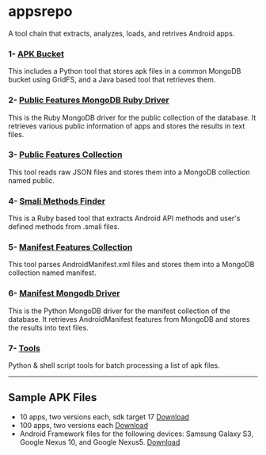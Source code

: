 appsrepo
========

A tool chain that extracts, analyzes, loads, and retrives Android apps.

### 1- [APK Bucket](apk_bucket/)
This includes a Python tool that stores apk files in a common MongoDB bucket using GridFS, and a Java based tool that retrieves them.

### 2- [Public Features MongoDB Ruby Driver](public_mongodb_driver/)
This is the Ruby MongoDB driver for the public collection of the database. It retrieves various public information of apps and stores the results in text files.

### 3- [Public Features Collection](public_features/)
This tool reads raw JSON files and stores them into a MongoDB collection named public.

### 4- [Smali Methods Finder](smali-methods-finder/)
This is a Ruby based tool that extracts Android API methods and user's defined methods from .smali files.

### 5- [Manifest Features Collection](manifest_features/)
This tool parses AndroidManifest.xml files and stores them into a MongoDB collection named manifest.

### 6- [Manifest Mongodb Driver](manifest_mongodb_driver/)
This is the Python MongoDB driver for the manifest collection of the database. It retrieves AndroidManifest features from MongoDB and stores the results into text files.

### 7- [Tools](tools/)
Python & shell script tools for batch processing a list of apk files.

- - -

## Sample APK Files
- 10 apps, two versions each, sdk target 17 [Download]('https://drive.google.com/file/d/0Byamwcm0_ml5SjJvZlpNV2lERkk/edit?usp=sharing')
- 100 apps, two versions each [Download]('https://drive.google.com/file/d/0Byamwcm0_ml5SUhUTTdTZUVIYmc/edit?usp=sharing')
- Android Framework files for the following devices: Samsung Galaxy S3, Google Nexus 10, and Google Nexus5. [Download]('https://drive.google.com/file/d/0Byamwcm0_ml5SFpVclR3YzlvZms/edit?usp=sharing')

